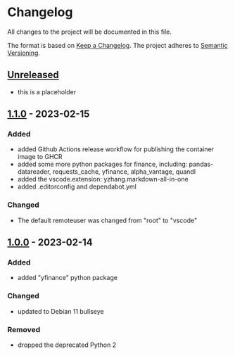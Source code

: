 # Changelog

All changes to the project will be documented in this file.

The format is based on [Keep a Changelog](https://keepachangelog.com/en/1.0.0/).
The project adheres to [Semantic Versioning](https://semver.org/spec/v2.0.0.html).

## [Unreleased]

- this is a placeholder

## [1.1.0] - 2023-02-15

### Added

- added Github Actions release workflow for publishing the container image to GHCR
- added some more python packages for finance, including:
  pandas-datareader, requests_cache, yfinance, alpha_vantage, quandl
- added the vscode.extension: yzhang.markdown-all-in-one
- added .editorconfig and dependabot.yml

### Changed

- The default remoteuser was changed from "root" to "vscode"

## [1.0.0] - 2023-02-14

### Added

- added "yfinance" python package

### Changed

- updated to Debian 11 bullseye

### Removed

- dropped the deprecated Python 2

[unreleased]: https://github.com/jakoch/jupyter-devbox/compare/v1.1.0...HEAD
[1.1.0]: https://github.com/jakoch/jupyter-devbox/compare/v1.0.0...v1.1.0
[1.0.0]: https://github.com/jakoch/jupyter-devbox/releases/tag/v1.0.0
